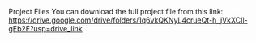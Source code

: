 Project Files
You can download the full project file from this link: https://drive.google.com/drive/folders/1q6vkQKNyL4crueQt-h_jVkXCIl-gEb2F?usp=drive_link
